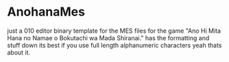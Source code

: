 # AnohanaMes
just a 010 editor binary template for the MES files for the game "Ano Hi Mita Hana no Namae o Bokutachi wa Mada Shiranai."
has the formatting and stuff down
its best if you use full length alphanumeric characters
yeah thats about it.
